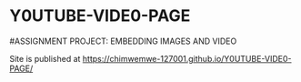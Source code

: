# Y0UTUBE-VIDE0-PAGE
#ASSIGNMENT
PROJECT: EMBEDDING IMAGES AND VIDEO

 Site is published at https://chimwemwe-127001.github.io/Y0UTUBE-VIDE0-PAGE/
